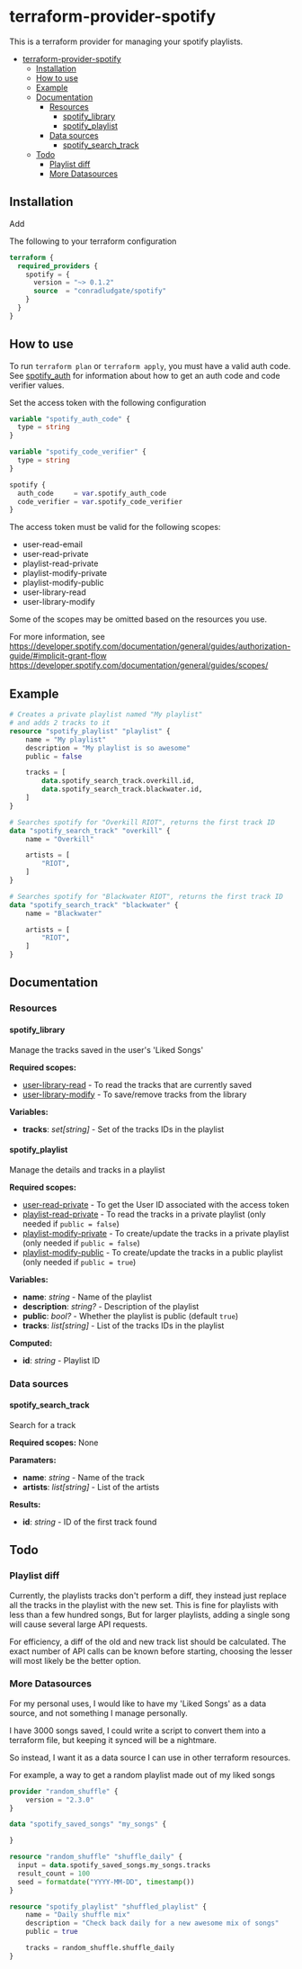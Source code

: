 # terraform-provider-spotify

This is a terraform provider for managing your spotify playlists.
- [terraform-provider-spotify](#terraform-provider-spotify)
  - [Installation](#installation)
  - [How to use](#how-to-use)
  - [Example](#example)
  - [Documentation](#documentation)
    - [Resources](#resources)
      - [spotify_library](#spotify_library)
      - [spotify_playlist](#spotify_playlist)
    - [Data sources](#data-sources)
      - [spotify_search_track](#spotify_search_track)
  - [Todo](#todo)
    - [Playlist diff](#playlist-diff)
    - [More Datasources](#more-datasources)

## Installation

Add

The following to your terraform configuration

```tf
terraform {
  required_providers {
    spotify = {
      version = "~> 0.1.2"
      source  = "conradludgate/spotify"
    }
  }
}
```

## How to use

To run `terraform plan` or `terraform apply`, you must have a valid auth code.
See [spotify_auth](/spotify_auth) for information about how to get an auth code and code verifier values.

Set the access token with the following configuration

```tf
variable "spotify_auth_code" {
  type = string
}

variable "spotify_code_verifier" {
  type = string
}

spotify {
  auth_code     = var.spotify_auth_code
  code_verifier = var.spotify_code_verifier
}
```

The access token must be valid for the following scopes:
*   user-read-email
*   user-read-private
*   playlist-read-private
*   playlist-modify-private
*   playlist-modify-public
*   user-library-read
*   user-library-modify

Some of the scopes may be omitted based on the resources you use.

For more information, see
https://developer.spotify.com/documentation/general/guides/authorization-guide/#implicit-grant-flow
https://developer.spotify.com/documentation/general/guides/scopes/

## Example

```tf
# Creates a private playlist named "My playlist"
# and adds 2 tracks to it
resource "spotify_playlist" "playlist" {
    name = "My playlist"
    description = "My playlist is so awesome"
    public = false

    tracks = [
        data.spotify_search_track.overkill.id,
        data.spotify_search_track.blackwater.id,
    ]
}

# Searches spotify for "Overkill RIOT", returns the first track ID
data "spotify_search_track" "overkill" {
    name = "Overkill"

    artists = [
        "RIOT",
    ]
}

# Searches spotify for "Blackwater RIOT", returns the first track ID
data "spotify_search_track" "blackwater" {
    name = "Blackwater"

    artists = [
        "RIOT",
    ]
}
```

## Documentation

### Resources

#### spotify_library

Manage the tracks saved in the user's 'Liked Songs'

**Required scopes:**
*   [user-library-read](https://developer.spotify.com/documentation/general/guides/scopes/#user-library-read) - To read the tracks that are currently saved
*   [user-library-modify](https://developer.spotify.com/documentation/general/guides/scopes/#user-library-modify) - To save/remove tracks from the library

**Variables:**
*   **tracks**: *set[string]* - Set of the tracks IDs in the playlist

#### spotify_playlist

Manage the details and tracks in a playlist

**Required scopes:**
*   [user-read-private](https://developer.spotify.com/documentation/general/guides/scopes/#user-read-private) - To get the User ID associated with the access token
*   [playlist-read-private](https://developer.spotify.com/documentation/general/guides/scopes/#playlist-read-private) - To read the tracks in a private playlist (only needed if `public = false`)
*   [playlist-modify-private](https://developer.spotify.com/documentation/general/guides/scopes/#playlist-modify-private) - To create/update the tracks in a private playlist (only needed if `public = false`)
*   [playlist-modify-public](https://developer.spotify.com/documentation/general/guides/scopes/#playlist-modify-public) - To create/update the tracks in a public playlist (only needed if `public = true`)

**Variables:**
*   **name**: *string* - Name of the playlist
*   **description**: *string?* - Description of the playlist
*   **public**: *bool?* - Whether the playlist is public (default `true`)
*   **tracks**: *list[string]* - List of the tracks IDs in the playlist

**Computed:**
*   **id**: *string* - Playlist ID

### Data sources

#### spotify_search_track

Search for a track

**Required scopes:**
None

**Paramaters:**
*   **name**: *string* - Name of the track
*   **artists**: *list[string]* - List of the artists

**Results:**
*   **id**: *string* - ID of the first track found


## Todo

### Playlist diff
Currently, the playlists tracks don't perform a diff,
they instead just replace all the tracks in the playlist with the new set.
This is fine for playlists with less than a few hundred songs,
But for larger playlists, adding a single song will cause several large API requests.

For efficiency, a diff of the old and new track list should be calculated.
The exact number of API calls can be known before starting,
choosing the lesser will most likely be the better option.

### More Datasources
For my personal uses, I would like to have my 'Liked Songs' as a data source,
and not something I manage personally.

I have 3000 songs saved,
I could write a script to convert them into a terraform file,
but keeping it synced will be a nightmare.

So instead, I want it as a data source I can use in other terraform resources.

For example, a way to get a random playlist made out of my liked songs

```tf
provider "random_shuffle" {
    version = "2.3.0"
}

data "spotify_saved_songs" "my_songs" {

}

resource "random_shuffle" "shuffle_daily" {
  input = data.spotify_saved_songs.my_songs.tracks
  result_count = 100
  seed = formatdate("YYYY-MM-DD", timestamp())
}

resource "spotify_playlist" "shuffled_playlist" {
    name = "Daily shuffle mix"
    description = "Check back daily for a new awesome mix of songs"
    public = true

    tracks = random_shuffle.shuffle_daily
}
```
